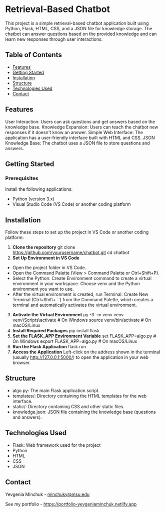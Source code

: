 # Retrieval-Based Chatbot
This project is a simple retrieval-based chatbot application built using Python, Flask, HTML, CSS, and a JSON file for knowledge storage. 
The chatbot can answer questions based on the provided knowledge and can learn new responses through user interactions.

## Table of Contents

- [Features](#features)
- [Getting Started](#getting-started)
- [Installation](#installation)
- [Structure](#structure)
- [Technologies Used](#technologies-used)
- [Contact](#contact)

## Features
User Interaction: Users can ask questions and get answers based on the knowledge base.
Knowledge Expansion: Users can teach the chatbot new responses if it doesn't know an answer.
Simple Web Interface: The application has a user-friendly interface built with HTML and CSS.
JSON Knowledge Base: The chatbot uses a JSON file to store questions and answers.

## Getting Started
### Prerequisites
Install the following applications:
- Python (version 3.x)
- Visual Studio Code (VS Code) or another coding platform

## Installation
Follow these steps to set up the project in VS Code or another coding platform:
1. **Clone the repository**
  git clone https://github.com/yourusername/chatbot.git
  cd chatbot
2. **Set Up Environment in VS Code**
- Open the project folder in VS Code.
- Open the Command Palette (View > Command Palette or Ctrl+Shift+P).
- Select the Python: Create Environment command to create a virtual environment in your workspace. Choose venv and the Python environment you want to use.
- After the virtual environment is created, run Terminal: Create New Terminal (Ctrl+Shift+ ``) from the Command Palette, which creates a terminal and automatically activates the virtual environment.
3. **Activate the Virtual Environment**
  py -3 -m venv venv
  venv\Scripts\activate   # On Windows
  source venv/bin/activate # On macOS/Linux
4. **Install Required Packages**
  pip install flask
5. **Set the FLASK_APP Environment Variable**
  set FLASK_APP=algo.py   # On Windows
  export FLASK_APP=algo.py # On macOS/Linux
6. **Run the Flask Application**
  flask run
7. **Access the Application**
Left-click on the address shown in the terminal (usually http://127.0.0.1:5000/) to open the application in your web browser.

## Structure
- algo.py: The main Flask application script.
- templates/: Directory containing the HTML templates for the web interface.
- static/: Directory containing CSS and other static files.
- knowledge.json: JSON file containing the knowledge base (questions and answers).

## Technologies Used
- Flask: Web framework used for the project
- Python
- HTML
- CSS
- JSON

## Contact
Yevgenia Minchuk - minchuky@msu.edu

See my portfolio - https://portfolio-yevgeniaminchuk.netlify.app
